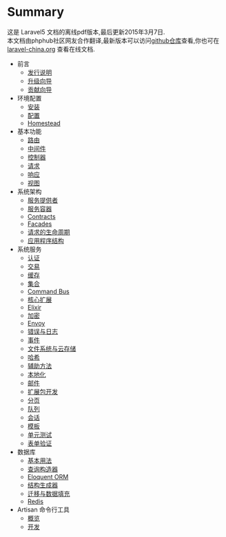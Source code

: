 # Summary

这是 Laravel5 文档的离线pdf版本,最后更新2015年3月7日.  
本文档由phphub社区网友合作翻译,最新版本可以访问[github仓库](https://github.com/laravel*china/docs)查看,你也可在 [laravel-china.org](http://laravel*china.org) 查看在线文档.

* 前言
    * [发行说明](source/releases.md)
    * [升级向导](source/upgrade.md)
    * [贡献向导](source/contributions.md)
* 环境配置
    * [安装](source/installation.md)
    * [配置](source/configuration.md)
    * [Homestead](source/homestead.md)
* 基本功能
    * [路由](source/routing.md)
    * [中间件](source/middleware.md)
    * [控制器](source/controllers.md)
    * [请求](source/requests.md)
    * [响应](source/responses.md)
    * [视图](source/views.md)
* 系统架构
    * [服务提供者](source/providers.md)
    * [服务容器](source/container.md)
    * [Contracts](source/contracts.md)
    * [Facades](source/facades.md)
    * [请求的生命周期](source/lifecycle.md)
    * [应用程序结构](source/structure.md)
* 系统服务
    * [认证](source/authentication.md)
    * [交易](source/billing.md)
    * [缓存](source/cache.md)
    * [集合](source/collections.md)
    * [Command Bus](source/bus.md)
    * [核心扩展](source/extending.md)
    * [Elixir](source/elixir.md)
    * [加密](source/encryption.md)
    * [Envoy](source/envoy.md)
    * [错误与日志](source/errors.md)
    * [事件](source/events.md)
    * [文件系统与云存储](source/filesystem.md)
    * [哈希](source/hashing.md)
    * [辅助方法](source/helpers.md)
    * [本地化](source/localization.md)
    * [邮件](source/mail.md)
    * [扩展包开发](source/packages.md)
    * [分页](source/pagination.md)
    * [队列](source/queues.md)
    * [会话](source/session.md)
    * [模板](source/templates.md)
    * [单元测试](source/testing.md)
    * [表单验证](source/validation.md)
* 数据库
    * [基本用法](source/database.md)
    * [查询构造器](source/queries.md)
    * [Eloquent ORM](source/eloquent.md)
    * [结构生成器](source/schema.md)
    * [迁移与数据填充](source/migrations.md)
    * [Redis](source/redis.md)
* Artisan 命令行工具
    * [概览](source/artisan.md)
    * [开发](source/commands.md)